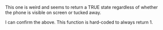 This one is weird and seems to return a TRUE state regardless of whether the phone is visible on screen or tucked away.


I can confirm the above. This function is hard-coded to always return 1.